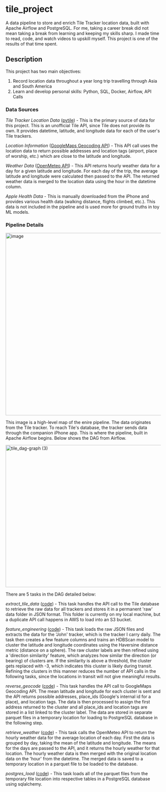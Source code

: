 <h1/>tile_project</h1>
A data pipeline to store and enrich Tile Tracker location data, built with Apache Airflow and PostgreSQL. For me, taking a career break did not mean taking a break from learning and keeping my skills sharp. I made time to read, code, and watch videos to upskill myself. This project is one of the results of that time spent.

<h2/>Description</h2>
This project has two main objectives:

1. Record location data throughout a year long trip travelling through Asia and South America
2. Learn and develop personal skills: Python, SQL, Docker, Airflow, API Calls

<h3/>Data Sources</h3>

*Tile Tracker Location Data* ([pytile](https://pypi.org/project/pytile/2.0.1/)) - This is the primary source of data for this project. This is an unofficial Tile API, since Tile does not provide its own. It provides datetime, latitude, and longitude data for each of the user's Tile trackers.

*Location Information* ([GoogleMaps Geocoding API](https://developers.google.com/maps/documentation/geocoding)) - This API call uses the location data to return possible addresses and location tags (airport, place of worship, etc.) which are close to the latitude and longitude.

*Weather Data* ([OpenMeteo API](https://open-meteo.com/)) - This API returns hourly weather data for a day for a given latitude and longitude. For each day of the trip, the average latitude and longitude were calculated then passed to the API. The returned weather data is merged to the location data using the hour in the datetime column.

*Apple Health Data* - This is manually downloaded from the iPhone and provides various health data (walking distance, flights climbed, etc.). This data is not included in the pipeline and is used more for ground truths in toy ML models.

<h3/>Pipeline Details</h3>
<img width="1905" height="590" alt="image" src="https://github.com/user-attachments/assets/c1e7cac1-c527-462f-a56f-229d7f17339d" />

This image is a high-level map of the enire pipeline. The data originates from the Tile tracker. To reach Tile's database, the tracker sends data through the companion iPhone app. This is where the pipeline, built in Apache Airflow begins. Below shows the DAG from Airflow.

<img width="2013" height="460" alt="tile_dag-graph (3)" src="https://github.com/user-attachments/assets/c74c25dd-0bea-4723-98ef-f8a814324cf0" />

There are 5 tasks in the DAG detailed below:

*extract_tile_data* ([code](data_handling/)) - This task handles the API call to the Tile database to retrieve the raw data for all trackers and stores it in a permanent 'raw' data folder in JSON format. This folder is currently on my local machine, but a duplicate API call happens in AWS to load into an S3 bucket.

*feature_engineering* ([code](data_handling/)) - This task loads the raw JSON files and extracts the data for the 'John' tracker, which is the tracker I carry daily. The task then creates a few feature columns and trains an HDBScan model to cluster the latitude and longitude coordinates using the Haversine distance metric (distance on a sphere). The raw cluster labels are then refined using a 'direction similarity' feature, which analyzes how similar the direction (or bearing) of clusters are. If the similarity is above a threshold, the cluster gets replaced with -3, which indicates this cluster is likely during transit. Refining the clusters in this manner reduces the number of API calls in the following tasks, since the locations in transit will not give meaningful results.

*reverse_geocode* ([code](data_handling/reverse_geocode.py)) - This task handles the API call to GoogleMaps Geocoding API. The mean latitude and longitude for each cluster is sent and the API returns possible addresses, place_ids (Google's internal id for a place), and location tags. The data is then processed to assign the first address returned to the cluster and all place_ids and location tags are stored in a list linked to the cluster label. The data are stored in separate parquet files in a temporary location for loading to PostgreSQL database in the following step.

*retrieve_weather* ([code](data_handling/retrieve_weather.py)) - This task calls the OpenMeteo API to return the hourly weather data for the average location of each day. First the data is grouped by day, taking the mean of the latitude and longitude. The means for the days are passed to the API, and it returns the hourly weather for that location. The hourly weather data is then merged with the original location data on the 'hour' from the datetime. The merged data is saved to a temporary location in a parquet file to be loaded to the database.

*postgres_load*  ([code](data_handling/postgres_load.py)) - This task loads all of the parquet files from the temporary file location into respective tables in a PostgreSQL database using sqlalchemy.
